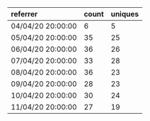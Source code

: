 | referrer          | count | uniques |
| :---------------- | :---- | :------ |
| 04/04/20 20:00:00 | 6     | 5       |
| 05/04/20 20:00:00 | 35    | 25      |
| 06/04/20 20:00:00 | 36    | 26      |
| 07/04/20 20:00:00 | 33    | 28      |
| 08/04/20 20:00:00 | 36    | 23      |
| 09/04/20 20:00:00 | 28    | 23      |
| 10/04/20 20:00:00 | 30    | 24      |
| 11/04/20 20:00:00 | 27    | 19      |